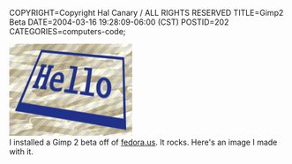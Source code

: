 COPYRIGHT=Copyright Hal Canary / ALL RIGHTS RESERVED
TITLE=Gimp2 Beta
DATE=2004-03-16 19:28:09-06:00 (CST)
POSTID=202
CATEGORIES=computers-code;

![[hello_gimp_image]](/images/hello_gimp.png)  
I installed a Gimp 2 beta off of [fedora.us](http://download.fedora.us/fedora/fedora/1/i386/RPMS.testing/). It rocks. Here's an image I made with it.
